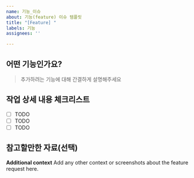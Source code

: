 ```yaml
---
name: 기능_이슈
about: 기능(feature) 이슈 템플릿
title: "[Feature] "
labels: 기능
assignees: ''

---
```


## 어떤 기능인가요?

> 추가하려는 기능에 대해 간결하게 설명해주세요

## 작업 상세 내용 체크리스트

- [ ] TODO
- [ ] TODO
- [ ] TODO

## 참고할만한 자료(선택)


**Additional context**
Add any other context or screenshots about the feature request here.
